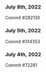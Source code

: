 ### July 8th, 2022

Commit #282130

### July 5th, 2022

Commit #314353


### July 4th, 2022

Commit #72281
